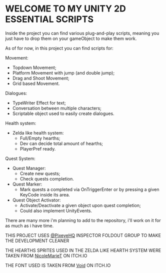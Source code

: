# WELCOME TO MY UNITY 2D ESSENTIAL SCRIPTS

Inside the project you can find various plug-and-play scripts,
meaning you just have to drop them on your gameObject to make them work.

As of for now, in this project you can find scripts for:

Movement:
- Topdown Movement;
- Platform Movement with jump (and double jump);
- Drag and Shoot Movement;
- Grid based Movement.

Dialogues:
- TypeWriter Effect for text;
- Conversation between multiple characters;
- Scriptable object used to easily create dialogues.

Health system:
- Zelda like health system: 
    - Full/Empty hearths;
    - Dev can decide total amount of hearths;
    - PlayerPref ready.

Quest System:
- Quest Manager:
    - Create new quests;
    - Check quests completion.
- Quest Marker:
    - Mark quests a completed via OnTriggerEnter or by pressing a given KeyCode inside its area.
- Quest Object Activator:
    - Activate/Deactivate a given object upon quest completion;
    - Could also implement UnityEvents.




There are many more i'm planning to add to the repository, i'll work on it for as much as i have time.

THIS PROJECT USES [@PixeyeHQ](https://github.com/PixeyeHQ/InspectorFoldoutGroup) INSPECTOR FOLDOUT GROUP TO MAKE THE DEVELOPMENT CLEANER

THE HEARTHS SPRITES USED IN THE ZELDA LIKE HEARTH SYSTEM WERE TAKEN FROM [NicoleMarieT](https://nicolemariet.itch.io/pixel-heart-animation-32x32-16x16-freebie) ON ITCH.IO

THE FONT USED IS TAKEN FROM [Void](https://arcade.itch.io/heartbit) ON ITCH.IO